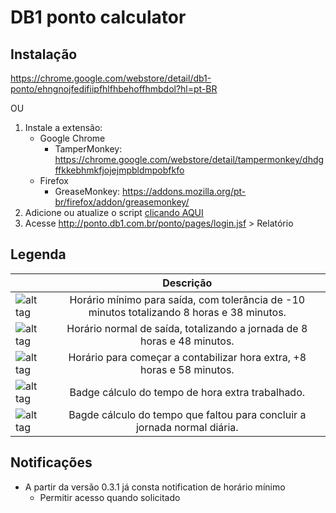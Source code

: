 # DB1 ponto calculator

## Instalação
 https://chrome.google.com/webstore/detail/db1-ponto/ehngnojfedifiipfhlfhbehoffhmbdol?hl=pt-BR
 
OU

 1. Instale a extensão:
     - Google Chrome
       - TamperMonkey: https://chrome.google.com/webstore/detail/tampermonkey/dhdgffkkebhmkfjojejmpbldmpobfkfo
     - Firefox
       - GreaseMonkey: https://addons.mozilla.org/pt-br/firefox/addon/greasemonkey/
 2. Adicione ou atualize o script [clicando AQUI](https://github.com/heidiks/db1-ponto-tm-script/raw/master/TM-calculator.user.js)
 3. Acesse http://ponto.db1.com.br/ponto/pages/login.jsf > Relatório

## Legenda
|                                                                           |      Descrição      |
|----------|:-------------:|
| ![alt tag](https://img.shields.io/badge/Jornada-M%C3%ADnima-brightgreen.svg)   | Horário mínimo para saída, com tolerância de -10 minutos totalizando 8 horas e 38 minutos. |
| ![alt tag](https://img.shields.io/badge/Jornada-Normal-blue.svg) |    Horário normal de saída, totalizando a jornada de 8 horas e 48 minutos.   |
| ![alt tag](https://img.shields.io/badge/Jornada-Extra-yellow.svg)  | Horário para começar a contabilizar hora extra, +8 horas e 58 minutos. |
| ![alt tag](https://img.shields.io/badge/Tag-%2B-yellow.svg)  | Badge cálculo do tempo de hora extra trabalhado. |
| ![alt tag](https://img.shields.io/badge/Tag----red.svg)   | Bagde cálculo do tempo que faltou para concluir a jornada normal diária. |

## Notificações 
 - A partir da versão 0.3.1 já consta notification de horário mínimo
    - Permitir acesso quando solicitado
